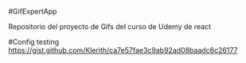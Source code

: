 #GifExpertApp

Repositorio del proyecto de Gifs del curso de Udemy de react

#Config testing
https://gist.github.com/Klerith/ca7e57fae3c9ab92ad08baadc6c26177
